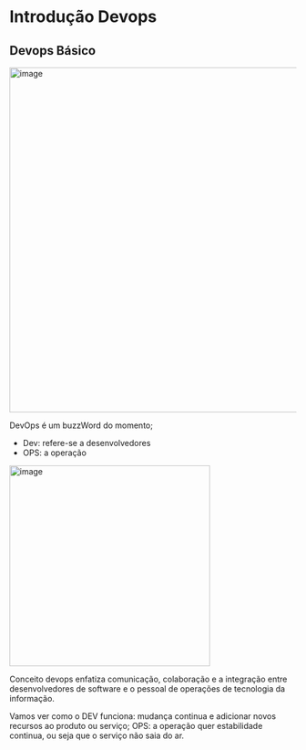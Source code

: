 # Introdução Devops

## Devops Básico

<img width="605" alt="image" src="https://github.com/aevilesaguiar/azure-devops-board-repos-pipelane-test-artefats/assets/52088444/44e5703b-a076-4a72-9462-f7e8c7c358d6">

DevOps é um buzzWord do momento;

- Dev: refere-se a desenvolvedores
- OPS: a operação

 <img width="352" alt="image" src="https://github.com/aevilesaguiar/azure-devops-board-repos-pipelane-test-artefats/assets/52088444/77cf4d1f-bbe5-4f19-b5d0-2bd338878be1">

Conceito devops enfatiza comunicação, colaboração e a integração entre desenvolvedores de software e o pessoal de operações de tecnologia da informação.

Vamos ver como o DEV funciona: mudança continua e adicionar novos recursos ao produto ou serviço;
OPS: a operação quer estabilidade continua, ou seja que o serviço não saia do ar.
